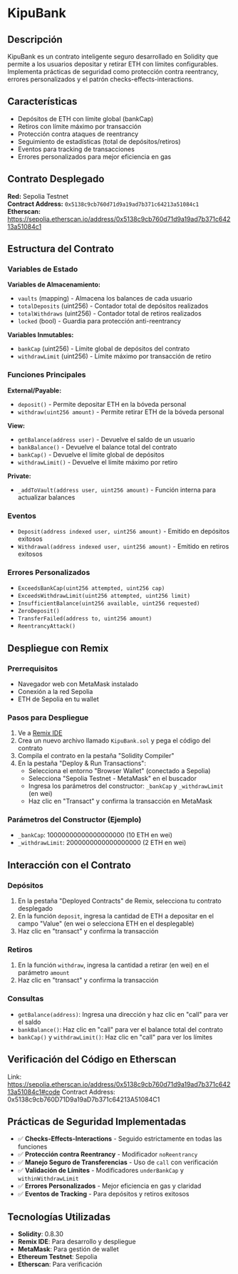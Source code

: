 # KipuBank

## Descripción
KipuBank es un contrato inteligente seguro desarrollado en Solidity que permite a los usuarios depositar y retirar ETH con límites configurables. Implementa prácticas de seguridad como protección contra reentrancy, errores personalizados y el patrón checks-effects-interactions.

## Características
- Depósitos de ETH con límite global (bankCap)
- Retiros con límite máximo por transacción  
- Protección contra ataques de reentrancy
- Seguimiento de estadísticas (total de depósitos/retiros)
- Eventos para tracking de transacciones
- Errores personalizados para mejor eficiencia en gas

## Contrato Desplegado
**Red:** Sepolia Testnet  
**Contract Address:** `0x5138c9cb760d71d9a19ad7b371c64213a51084c1`  
**Etherscan:** https://sepolia.etherscan.io/address/0x5138c9cb760d71d9a19ad7b371c64213a51084c1

## Estructura del Contrato

### Variables de Estado
**Variables de Almacenamiento:**
- `vaults` (mapping) - Almacena los balances de cada usuario
- `totalDeposits` (uint256) - Contador total de depósitos realizados
- `totalWithdraws` (uint256) - Contador total de retiros realizados
- `locked` (bool) - Guardia para protección anti-reentrancy

**Variables Inmutables:**
- `bankCap` (uint256) - Límite global de depósitos del contrato
- `withdrawLimit` (uint256) - Límite máximo por transacción de retiro

### Funciones Principales
**External/Payable:**
- `deposit()` - Permite depositar ETH en la bóveda personal
- `withdraw(uint256 amount)` - Permite retirar ETH de la bóveda personal

**View:**
- `getBalance(address user)` - Devuelve el saldo de un usuario
- `bankBalance()` - Devuelve el balance total del contrato
- `bankCap()` - Devuelve el límite global de depósitos
- `withdrawLimit()` - Devuelve el límite máximo por retiro

**Private:**
- `_addToVault(address user, uint256 amount)` - Función interna para actualizar balances

### Eventos
- `Deposit(address indexed user, uint256 amount)` - Emitido en depósitos exitosos
- `Withdrawal(address indexed user, uint256 amount)` - Emitido en retiros exitosos

### Errores Personalizados
- `ExceedsBankCap(uint256 attempted, uint256 cap)`
- `ExceedsWithdrawLimit(uint256 attempted, uint256 limit)`
- `InsufficientBalance(uint256 available, uint256 requested)`
- `ZeroDeposit()`
- `TransferFailed(address to, uint256 amount)`
- `ReentrancyAttack()`

## Despliegue con Remix

### Prerrequisitos
- Navegador web con MetaMask instalado
- Conexión a la red Sepolia
- ETH de Sepolia en tu wallet

### Pasos para Despliegue
1. Ve a [Remix IDE](https://remix.ethereum.org)
2. Crea un nuevo archivo llamado `KipuBank.sol` y pega el código del contrato
3. Compila el contrato en la pestaña "Solidity Compiler"
4. En la pestaña "Deploy & Run Transactions":
   - Selecciona el entorno "Browser Wallet" (conectado a Sepolia)
   - Selecciona "Sepolia Testnet - MetaMask" en el buscador
   - Ingresa los parámetros del constructor: `_bankCap` y `_withdrawLimit` (en wei)
   - Haz clic en "Transact" y confirma la transacción en MetaMask

### Parámetros del Constructor (Ejemplo)
- `_bankCap`: 10000000000000000000 (10 ETH en wei)
- `_withdrawLimit`: 2000000000000000000 (2 ETH en wei)

## Interacción con el Contrato

### Depósitos
1. En la pestaña "Deployed Contracts" de Remix, selecciona tu contrato desplegado
2. En la función `deposit`, ingresa la cantidad de ETH a depositar en el campo "Value" (en wei o selecciona ETH en el desplegable)
3. Haz clic en "transact" y confirma la transacción

### Retiros
1. En la función `withdraw`, ingresa la cantidad a retirar (en wei) en el parámetro `amount`
2. Haz clic en "transact" y confirma la transacción

### Consultas
- `getBalance(address)`: Ingresa una dirección y haz clic en "call" para ver el saldo
- `bankBalance()`: Haz clic en "call" para ver el balance total del contrato
- `bankCap()` y `withdrawLimit()`: Haz clic en "call" para ver los límites

## Verificación del Código en Etherscan
Link: https://sepolia.etherscan.io/address/0x5138c9cb760d71d9a19ad7b371c64213a51084c1#code
Contract Address: 0x5138c9cb760D71D9a19aD7b371c64213A51084C1 

## Prácticas de Seguridad Implementadas
- ✅ **Checks-Effects-Interactions** - Seguido estrictamente en todas las funciones
- ✅ **Protección contra Reentrancy** - Modificador `noReentrancy` 
- ✅ **Manejo Seguro de Transferencias** - Uso de `call` con verificación
- ✅ **Validación de Límites** - Modificadores `underBankCap` y `withinWithdrawLimit`
- ✅ **Errores Personalizados** - Mejor eficiencia en gas y claridad
- ✅ **Eventos de Tracking** - Para depósitos y retiros exitosos

## Tecnologías Utilizadas
- **Solidity**: 0.8.30
- **Remix IDE**: Para desarrollo y despliegue
- **MetaMask**: Para gestión de wallet
- **Ethereum Testnet**: Sepolia
- **Etherscan**: Para verificación
